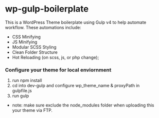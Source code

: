 # wp-gulp-boilerplate

This is a WordPress Theme boilerplate using Gulp v4 to help automate workflow. These automations include:
- CSS Minifying
- JS Minifying
- Modular SCSS Styling
- Clean Folder Structure
- Hot Reloading (on scss, js, or php change);

### Configure your theme for local enviornment
1. run npm install
2. cd into dev-gulp and configure wp_theme_name & proxyPath in gulpfile.js
3. run gulp

* note: make sure exclude the node_modules folder when uploading this your theme via FTP.
